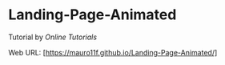 # Landing-Page-Animated
Tutorial by *Online Tutorials*

Web URL: [https://mauro11f.github.io/Landing-Page-Animated/]
